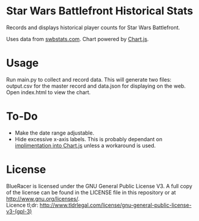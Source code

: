 Star Wars Battlefront Historical Stats
===========
Records and displays historical player counts for Star Wars Battlefront.

Uses data from [swbstats.com](http://swbstats.com). Chart powered by [Chart.js](http://chartjs.org).

Usage
===========
Run main.py to collect and record data. This will generate two files: output.csv for the master record and data.json for displaying on the web. Open index.html to view the chart.

To-Do
===========
* Make the date range adjustable.
* Hide excessive x-axis labels. This is probably dependant on [implimentation into Chart.js](https://github.com/nnnick/Chart.js/issues/12) unless a workaround is used.

License
===========
BlueRacer is licensed under the GNU General Public License V3. A full copy of the license can be found in the LICENSE file in this repository or at http://www.gnu.org/licenses/.    
Licence tl;dr: http://www.tldrlegal.com/license/gnu-general-public-license-v3-(gpl-3)
